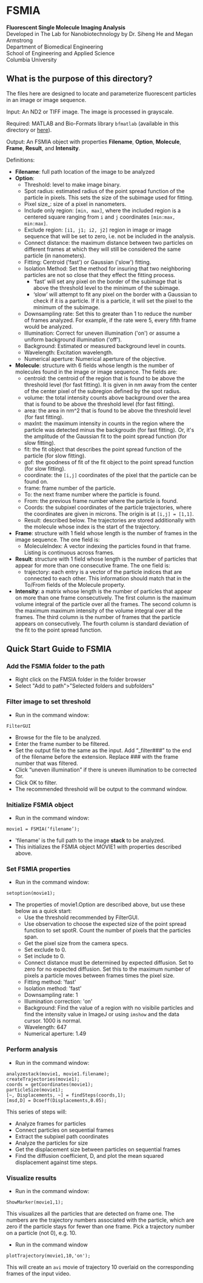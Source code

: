 # FSMIA
**Fluorescent Single Molecule Imaging Analysis**  
Developed in The Lab for Nanobiotechnology by Dr. Siheng He and Megan Armstrong  
Department of Biomedical Engineering  
School of Engineering and Applied Science  
Columbia University  

## What is the purpose of this directory?
The files here are designed to locate and parameterize fluorescent particles in an image or image sequence. 

Input: An ND2 or TIFF image. The image is processed in grayscale.

Required: MATLAB and Bio-Formats library `bfmatlab` (available in this directory or [here](https://www.openmicroscopy.org/site/support/bio-formats5.1/users/matlab/)).

Output: An FSMIA object with properties **Filename**, **Option**, **Molecule**, **Frame**, **Result**, and **Intensity**.

Definitions:

- **Filename**: full path location of the image to be analyzed
- **Option**:
	* Threshold: level to make image binary.
	* Spot radius: estimated radius of the point spread function of the particle in pixels. This sets the size of the subimage used for fitting.
	* Pixel size_: size of a pixel in nanometers.
	* Include only region: `[min, max]`, where the included region is a centered square ranging from `i` and `j` coordinates `[min:max, min:max]`.
	* Exclude region: `[i1, j1; i2, j2]` region in image or image sequence that will be set to zero, i.e. not be included in the analysis.
	* Connect distance: the maximum distance between two particles on different frames at which they will still be considered the same particle (in nanometers).
	* Fitting: Centroid ('fast') or Gaussian ('slow') fitting.
	* Isolation Method: Set the method for insuring that two neighboring particles are not so close that they effect the fitting process. 
		* ‘fast’ will set any pixel on the border of the subimage that is above the threshold level to the minimum of the subimage.
		* ‘slow’ will attempt to fit any pixel on the border with a Gaussian to check if it is a particle. If it is a particle, it will set the	pixel to the minimum of the subimage.
	* Downsampling rate: Set this to greater than 1 to reduce the number of frames analyzed. For example, if the rate were 5, every fifth frame would be analyzed.
	* Illumination: Correct for uneven illumination ('on') or assume a uniform background illumination ('off').
	* Background: Estimated or measured background level in counts.
	* Wavelength: Excitation wavelength.
	* Numerical aperture: Numerical aperture of the objective.
- **Molecule**: structure with 6 fields whose length is the number of molecules found in the image or image sequence. The fields are:
	* centroid: the centroid of the region that is found to be above the threshold level (for fast fitting). It is given in nm away from the center of the center pixel of the subregion defined by the spot radius.
	* volume: the total intensity counts above background over the area that is found to be above the threshold level (for fast fitting).
	* area: the area in nm^2 that is found to be above the threshold level (for fast fitting).
	* maxInt: the maximum intensity in counts in the region where the particle was detected minus the backgroudn (for fast fitting). Or, it's the amplitude of the Gaussian fit to the point spread function (for slow fitting).
	* fit: the fit object that describes the point spread function of the particle (for slow fitting).
	* gof: the goodness of fit of the fit object to the point spread function (for slow fitting).
	* coordinate: the `[i,j]` coordinates of the pixel that the particle can be found on.
	* frame: frame number of the particle.
	* To: the next frame number where the particle is found.
	* From: the previous frame number where the particle is found.
	* Coords: the subpixel coordinates of the particle trajectories, where the coordinates are given in microns. The origin is at `[i,j] = [1,1]`.
	* Result: described below. The trajectories are stored additionally with the molecule whose index is the start of the trajectory.
- **Frame**: structure with 1 field whose length is the number of frames in the image sequence. The one field is:
	* MoleculeIndex: A vector indexing the particles found in that frame. Listing is continuous across frames.
- **Result**: structure with 1 field whose length is the number of particles that appear for more than one consecutive frame. The one field is:
	* trajectory: each entry is a vector of the particle indices that are connected to each other. This information should match that in the To/From fields of the Molecule property.
- **Intensity**: a matrix whose length is the number of particles that appear on more than one frame consecutively. The first column is the maximum volume integral of the particle over all the frames. The second column is the maximum maximum intensity of the volume integral over all the frames. The third column is the number of frames that the particle appears on consecutively. The fourth column is standard deviation of the fit to the point spread function.


## Quick Start Guide to FSMIA

### Add the FSMIA folder to the path
- Right click on the FMSIA folder in the folder browser
- Select "Add to path">"Selected folders and subfolders"

### Filter image to set threshold 
- Run in the command window:
```
FilterGUI
```
- Browse for the file to be analyzed. 
- Enter the frame number to be filtered. 
- Set the output file to the same as the input. Add “_filter###” to the end of the filename before the extension. Replace ### with the frame number that was filtered.
- Click “uneven illumination” if there is uneven illumination to be corrected for.
- Click OK to filter.
- The recommended threshold will be output to the command window.

### Initialize FSMIA object
- Run in the command window:
```
movie1 = FSMIA(‘filename’);
```
- 'filename' is the full path to the image **stack** to be analyzed.
- This initializes the FSMIA object MOVIE1 with properties described above.

### Set FSMIA properties
- Run in the command window:
```
setoption(movie1);
```
- The properties of movie1.Option are described above, but use these below as a quick start:
	- Use the threshold recommended by FilterGUI.
	- Use observation to choose the expected size of the point spread function to set spotR. Count the number of pixels that the particles span.
	- Get the pixel size from the camera specs.
	- Set exclude to 0.
	- Set include to 0.
	- Connect distance must be determined by expected diffusion. Set to zero for no expected diffusion. Set this to the maximum number of pixels a particle moves between frames times the pixel size.
	- Fitting method: 'fast'
	- Isolation method: 'fast'
	- Downsampling rate: 1
	- Illumination correction: 'on'
	- Background: Find the value of a region with no visibile particles and find the intensity value in ImageJ or using `imshow` and the data cursor. 1000 is normal.
	- Wavelength: 647
	- Numerical aperture: 1.49

### Perform analysis
- Run in the command window:
```
analyzestack(movie1, movie1.filename);
createTrajectories(movie1);
coords = getCoordinates(movie1);
particleSize(movie1);
[~, Displacements, ~] = findSteps(coords,1);
[msd,D] = Dcoeff(Displacements,0.05);
```
This series of steps will:
- Analyze frames for particles
- Connect particles on sequential frames
- Extract the subpixel path coordinates
- Analyze the particles for size
- Get the displacement size between particles on sequential frames
- Find the diffusion coefficient, D, and plot the mean squared displacement against time steps.

### Visualize results
- Run in the command window:
```
ShowMarker(movie1,1);
```
This visualizes all the particles that are detected on frame one. The numbers are the trajectory numbers associated with the particle, which are zero if the particle stays for fewer than one frame. Pick a trajectory number on a particle (not 0), e.g. 10.
  
- Run in the command window
```
plotTrajectory(movie1,10,'on');
```
This will create an `avi` movie of trajectory 10 overlaid on the corresponding frames of the input video.
